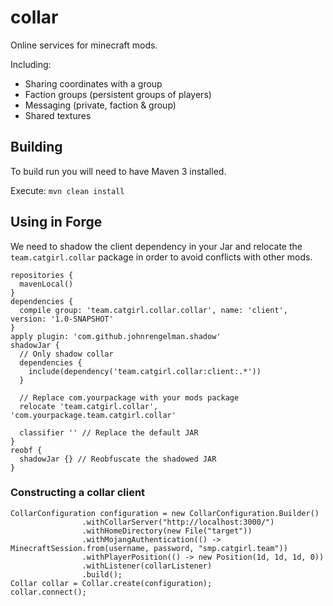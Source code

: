 # collar

Online services for minecraft mods.

Including:
* Sharing coordinates with a group
* Faction groups (persistent groups of players)
* Messaging (private, faction & group)
* Shared textures

## Building
To build run you will need to have Maven 3 installed. 

Execute:
`mvn clean install`

## Using in Forge

We need to shadow the client dependency in your Jar and relocate the `team.catgirl.collar` package
in order to avoid conflicts with other mods.

```
repositories {
  mavenLocal()
}
dependencies {
  compile group: 'team.catgirl.collar.collar', name: 'client', version: '1.0-SNAPSHOT'
}
apply plugin: 'com.github.johnrengelman.shadow'
shadowJar {
  // Only shadow collar
  dependencies {
    include(dependency('team.catgirl.collar:client:.*'))
  }

  // Replace com.yourpackage with your mods package
  relocate 'team.catgirl.collar', 'com.yourpackage.team.catgirl.collar'

  classifier '' // Replace the default JAR
}
reobf {
  shadowJar {} // Reobfuscate the shadowed JAR
}
```

### Constructing a collar client

```
CollarConfiguration configuration = new CollarConfiguration.Builder()
                .withCollarServer("http://localhost:3000/")
                .withHomeDirectory(new File("target"))
                .withMojangAuthentication(() -> MinecraftSession.from(username, password, "smp.catgirl.team"))
                .withPlayerPosition(() -> new Position(1d, 1d, 1d, 0))
                .withListener(collarListener)
                .build();
Collar collar = Collar.create(configuration);
collar.connect();
```
